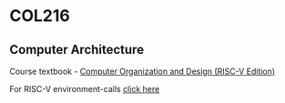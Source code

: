 # COL216 

## Computer Architecture

Course textbook - <a href="https://csciitd-my.sharepoint.com/:b:/g/personal/cs1221102_iitd_ac_in/EZsmlkR1l0VNnihPqfx6-G4BMF1Im1FEo432j9ZY5yya_A?e=luQG1Z">Computer Organization and Design (RISC-V Edition)</a>


For RISC-V environment-calls <a href="https://github.com/TheThirdOne/rars/wiki/Environment-Calls">click here</a>

